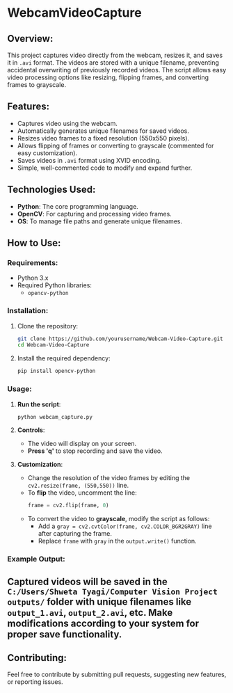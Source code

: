 # WebcamVideoCapture

## Overview:
This project captures video directly from the webcam, resizes it, and saves it in `.avi` format. The videos are stored with a unique filename, preventing accidental overwriting of previously recorded videos. The script allows easy video processing options like resizing, flipping frames, and converting frames to grayscale.

## Features:
- Captures video using the webcam.
- Automatically generates unique filenames for saved videos.
- Resizes video frames to a fixed resolution (550x550 pixels).
- Allows flipping of frames or converting to grayscale (commented for easy customization).
- Saves videos in `.avi` format using XVID encoding.
- Simple, well-commented code to modify and expand further.

## Technologies Used:
- **Python**: The core programming language.
- **OpenCV**: For capturing and processing video frames.
- **OS**: To manage file paths and generate unique filenames.

## How to Use:

### Requirements:
- Python 3.x
- Required Python libraries:
    - `opencv-python`

### Installation:
1. Clone the repository:
   ```bash
   git clone https://github.com/yourusername/Webcam-Video-Capture.git
   cd Webcam-Video-Capture
   ```
2. Install the required dependency:
   ```bash
   pip install opencv-python
   ```

### Usage:
1. **Run the script**:
   ```bash
   python webcam_capture.py
   ```

2. **Controls**:
   - The video will display on your screen.
   - **Press 'q'** to stop recording and save the video.

3. **Customization**:
   - Change the resolution of the video frames by editing the `cv2.resize(frame, (550,550))` line.
   - To **flip** the video, uncomment the line:  
     ```python
     frame = cv2.flip(frame, 0)
     ```
   - To convert the video to **grayscale**, modify the script as follows:
     - Add a `gray = cv2.cvtColor(frame, cv2.COLOR_BGR2GRAY)` line after capturing the frame.
     - Replace `frame` with `gray` in the `output.write()` function.

### Example Output:
Captured videos will be saved in the `C:/Users/Shweta Tyagi/Computer Vision Project outputs/` folder with unique filenames like `output_1.avi`, `output_2.avi`, etc.
Make modifications according to your system for proper save functionality.
---

## Contributing:
Feel free to contribute by submitting pull requests, suggesting new features, or reporting issues.



